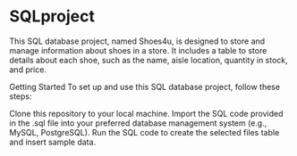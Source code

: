 # SQLproject
This SQL database project, named Shoes4u, is designed to store and manage information about shoes in a store. It includes a table to store details about each shoe, such as the name, aisle location, quantity in stock, and price.


Getting Started
To set up and use this SQL database project, follow these steps:

Clone this repository to your local machine.
Import the SQL code provided in the .sql file into your preferred database management system (e.g., MySQL, PostgreSQL).
Run the SQL code to create the selected files table and insert sample data.

